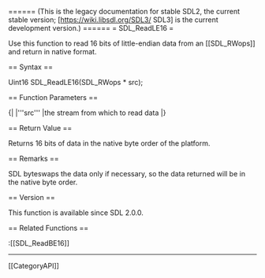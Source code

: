 ====== (This is the legacy documentation for stable SDL2, the current stable version; [https://wiki.libsdl.org/SDL3/ SDL3] is the current development version.) ======
= SDL_ReadLE16 =

Use this function to read 16 bits of little-endian data from an [[SDL_RWops]] and return in native format.

== Syntax ==

<syntaxhighlight lang='c'>
Uint16 SDL_ReadLE16(SDL_RWops * src);
</syntaxhighlight>

== Function Parameters ==

{|
|'''src'''
|the stream from which to read data
|}

== Return Value ==

Returns 16 bits of data in the native byte order of the platform.

== Remarks ==

SDL byteswaps the data only if necessary, so the data returned will be in
the native byte order.

== Version ==

This function is available since SDL 2.0.0.

== Related Functions ==

:[[SDL_ReadBE16]]

----
[[CategoryAPI]]


